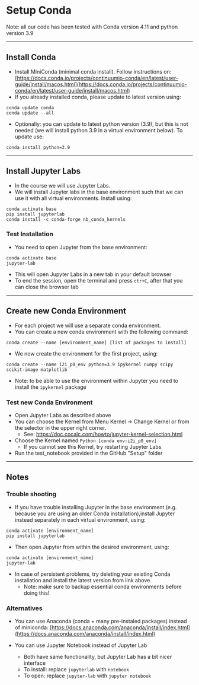 # Setup Conda

Note: all our code has been tested with Conda version 4.11 and python version 3.9

---

## Install Conda
- Install MiniConda (minimal conda install). Follow instructions on: [https://docs.conda.io/projects/continuumio-conda/en/latest/user-guide/install/macos.html](https://docs.conda.io/projects/continuumio-conda/en/latest/user-guide/install/macos.html)
- If you already installed conda, please update to latest version using:

```
conda update conda
conda update --all
```

- Optionally: you can update to latest python version (3.9), but this is not needed (we will install python 3.9 in a virtual environment below). To update use:

```
conda install python=3.9
```

---

## Install Jupyter Labs
- In the course we will use Jupyter Labs. 
- We will install Jupyter labs in the base environment such that we can use it with all virtual environments. Install using:

```
conda activate base
pip install jupyterlab
conda install -c conda-forge nb_conda_kernels
```

### Test Installation
- You need to open Jupyter from the base environment:

``` 
conda activate base
jupyter-lab
```

- This will open Jupyter Labs in a new tab in your default browser
- To end the session, open the terminal and press `ctr+C`, after that you can close the browser tab

---

## Create new Conda Environment
- For each project we will use a separate conda environment. 
- You can create a new conda environment with the following command:

```
conda create --name [environment_name] [list of packages to install]
```

- We now create the environment for the first project, using:

```
conda create --name i2i_p0_env python=3.9 ipykernel numpy scipy scikit-image matplotlib
```

- Note: to be able to use the environment within Jupyter you need to install the `ipykernel` package


### Test new Conda Environment
- Open Jupyter Labs as described above
- You can choose the Kernel from Menu Kernel -> Change Kernel or from the selector in the upper right corner. 
    - See: https://doc.cocalc.com/howto/jupyter-kernel-selection.html 
- Choose the Kernel named `Python [conda env:i2i_p0_env]`
    - If you cannot see this Kernel, try restarting Jupyter Labs
- Run the test_notebook provided in the GitHub "Setup" folder

---

## Notes  
### Trouble shooting
- If you have trouble installing Jupyter in the base environment (e.g. because you are using an older Conda installation),install Jupyter instead separately in each virtual environment, using: 
    
```
conda activate [environment_name]
pip install jupyterlab
```

- Then open Jupyter from within the desired environment, using:
    
```
conda activate [environment_name]
jupyter-lab
```

- In case of persistent problems, try deleting your existing Conda installation and install the latest version from link above.
    - Note: make sure to backup essential conda environments before doing this!
    
    
### Alternatives
- You can use Anaconda (conda + many pre-instaled packages) instead of miniconda: [https://docs.anaconda.com/anaconda/install/index.html](https://docs.anaconda.com/anaconda/install/index.html)

- You can  use Jupyter Notebook instead of Jupyter Lab 
    - Both have same functionality, but Jupyter Lab has a bit nicer interface
    - To install: replace `jupyterlab` with `notebook` 
    - To open: replace `jupyter-lab` with `jupyter notebook`
    